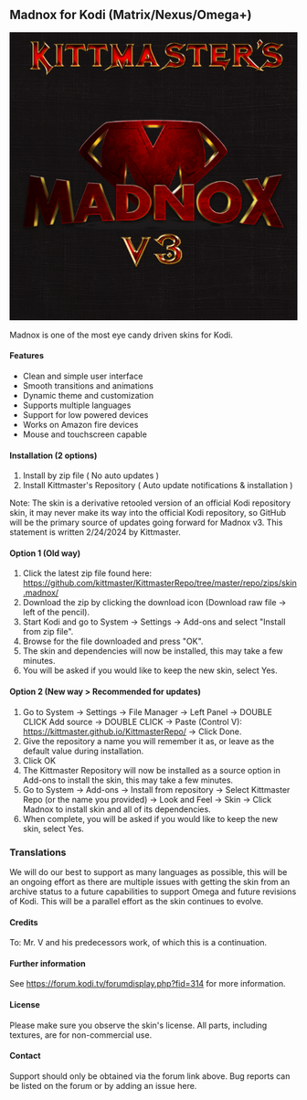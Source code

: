 ## Madnox for Kodi (Matrix/Nexus/Omega+)

![Madnox Logo](https://github.com/kittmaster/KittmasterRepo/blob/master/repo/skin.madnox/resources/icon.png)

Madnox is one of the most eye candy driven skins for Kodi.

#### Features

* Clean and simple user interface
* Smooth transitions and animations
* Dynamic theme and customization
* Supports multiple languages
* Support for low powered devices
* Works on Amazon fire devices
* Mouse and touchscreen capable

#### Installation (2 options)

1. Install by zip file ( No auto updates ) 
2. Install Kittmaster's Repository ( Auto update notifications & installation )

Note: The skin is a derivative retooled version of an official Kodi repository skin, it may never make its way into the official Kodi repository, so GitHub will be the primary source of updates going forward for Madnox v3. This statement is written 2/24/2024 by Kittmaster.

#### Option 1 (Old way)

1. Click the latest zip file found here: https://github.com/kittmaster/KittmasterRepo/tree/master/repo/zips/skin.madnox/
2. Download the zip by clicking the download icon (Download raw file -> left of the pencil).
3. Start Kodi and go to System -> Settings -> Add-ons and select "Install from zip file".
4. Browse for the file downloaded and press "OK".
5. The skin and dependencies will now be installed, this may take a few minutes.
6. You will be asked if you would like to keep the new skin, select Yes.

#### Option 2 (New way > Recommended for updates)

1. Go to System -> Settings -> File Manager -> Left Panel -> DOUBLE CLICK Add source -> DOUBLE CLICK <None> -> Paste (Control V): https://kittmaster.github.io/KittmasterRepo/ -> Click Done.
2. Give the repository a name you will remember it as, or leave as the default value during installation.
3. Click OK
3. The Kittmaster Repository will now be installed as a source option in Add-ons to install the skin, this may take a few minutes.
4. Go to System -> Add-ons -> Install from repository -> Select Kittmaster Repo (or the name you provided) -> Look and Feel -> Skin -> Click Madnox to install skin and all of its dependencies.
5. When complete, you will be asked if you would like to keep the new skin, select Yes.


### Translations
We will do our best to support as many languages as possible, this will be an ongoing effort as there are multiple issues with getting the skin from an archive status to a future capabilities to support Omega and future revisions of Kodi. This will be a parallel effort as the skin continues to evolve.

#### Credits
To: Mr. V and his predecessors work, of which this is a continuation.

#### Further information
See https://forum.kodi.tv/forumdisplay.php?fid=314 for more information.

#### License
Please make sure you observe the skin's license. All parts, including textures, are for non-commercial use.

#### Contact
Support should only be obtained via the forum link above. Bug reports can be listed on the forum or by adding an issue here.